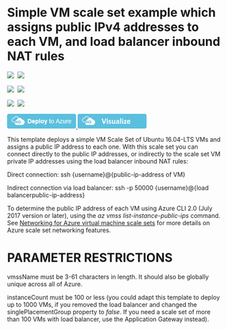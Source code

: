 # Simple VM scale set example which assigns public IPv4 addresses to each VM, and load balancer inbound NAT rules

<IMG SRC="https://azurequickstartsservice.blob.core.windows.net/badges/201-vmss-public-ip-linux/PublicLastTestDate.svg" />&nbsp;
<IMG SRC="https://azurequickstartsservice.blob.core.windows.net/badges/201-vmss-public-ip-linux/PublicDeployment.svg" />&nbsp;

<IMG SRC="https://azurequickstartsservice.blob.core.windows.net/badges/201-vmss-public-ip-linux/FairfaxLastTestDate.svg" />&nbsp;
<IMG SRC="https://azurequickstartsservice.blob.core.windows.net/badges/201-vmss-public-ip-linux/FairfaxDeployment.svg" />&nbsp;

<IMG SRC="https://azurequickstartsservice.blob.core.windows.net/badges/201-vmss-public-ip-linux/BestPracticeResult.svg" />&nbsp;
<IMG SRC="https://azurequickstartsservice.blob.core.windows.net/badges/201-vmss-public-ip-linux/CredScanResult.svg" />&nbsp;

<a href="https://portal.azure.com/#create/Microsoft.Template/uri/https%3A%2F%2Fraw.githubusercontent.com%2FAzure%2Fazure-quickstart-templates%2Fmaster%2F201-vmss-public-ip-linux%2Fazuredeploy.json" target="_blank">
    <img src="https://raw.githubusercontent.com/Azure/azure-quickstart-templates/master/1-CONTRIBUTION-GUIDE/images/deploytoazure.png"/>
</a>
<a href="http://armviz.io/#/?load=https%3A%2F%2Fraw.githubusercontent.com%2FAzure%2Fazure-quickstart-templates%2Fmaster%2F201-vmss-public-ip-linux%2Fazuredeploy.json" target="_blank">
    <img src="https://raw.githubusercontent.com/Azure/azure-quickstart-templates/master/1-CONTRIBUTION-GUIDE/images/visualizebutton.png"/>
</a>

This template deploys a simple VM Scale Set of Ubuntu 16.04-LTS VMs and assigns a public IP address to each one. With this scale set you can connect directly to the public IP addresses, or indirectly to the scale set VM private IP addresses using the load balancer inbound NAT rules:

Direct connection: ssh {username}@{public-ip-address of VM}

Indirect connection via load balancer: ssh -p 50000 {username}@{load balancerpublic-ip-address}

To determine the public IP address of each VM using Azure CLI 2.0 (July 2017 version or later), using the _az vmss list-instance-public-ips_ command. See [Networking for Azure virtual machine scale sets](https://docs.microsoft.com/en-us/azure/virtual-machine-scale-sets/virtual-machine-scale-sets-networking) for more details on Azure scale set networking features.


PARAMETER RESTRICTIONS
======================

vmssName must be 3-61 characters in length. It should also be globally unique across all of Azure. 

instanceCount must be 100 or less (you could adapt this template to deploy up to 1000 VMs, if you removed the load balancer and changed the singlePlacementGroup property to _false_. If you need a scale set of more than 100 VMs with load balancer, use the Application Gateway instead).

